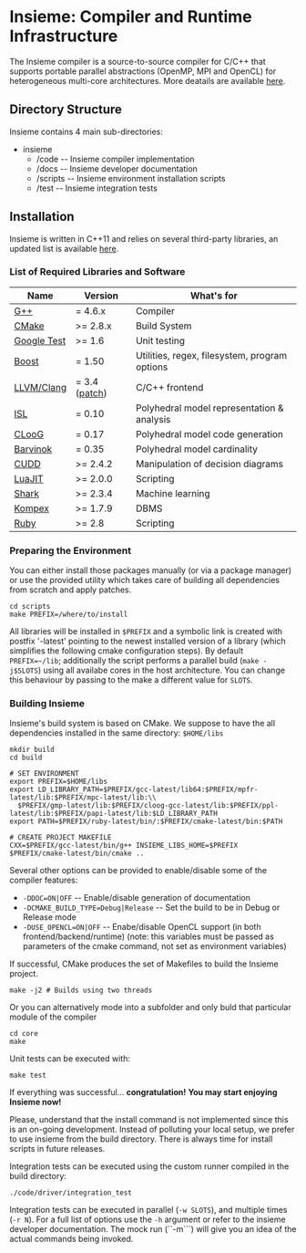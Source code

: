 # Insieme: Compiler and Runtime Infrastructure
The Insieme compiler is a source-to-source compiler for C/C++ that supports portable parallel abstractions (OpenMP, MPI and OpenCL) for heterogeneous multi-core architectures. More deatails are available [here](http://insieme-compiler.org/mission.html).

## Directory Structure
Insieme contains 4 main sub-directories:

* insieme
  * /code -- Insieme compiler implementation
  * /docs -- Insieme developer documentation
  * /scripts -- Insieme environment installation scripts
  * /test -- Insieme integration tests

## Installation 
Insieme is written in C++11 and relies on several third-party libraries, an updated list is available [here](http://insieme-compiler.org/license.html). 

### List of Required Libraries and Software
Name 		| Version | What's for |
--------|---------|------------|
[G++](http://gcc.gnu.org/gcc-4.6/)	                                | = 4.6.x  | Compiler |
[CMake](http://www.cmake.org/)                                      | >= 2.8.x | Build System |
[Google Test](https://code.google.com/p/googletest/)                | >= 1.6  | Unit testing |
[Boost](http://www.boost.org/users/history/version_1_50_0.html)  	  | = 1.50 | Utilities, regex, filesystem, program options|
[LLVM/Clang](http://llvm.org/) 	                                    | = 3.4 ([patch](https://github.com/insieme/insieme/blob/master/scripts/patches/insieme-clang-3.4.patch)) | C/C++ frontend | 
[ISL](http://garage.kotnet.org/~skimo/isl/)			                    | = 0.10 | Polyhedral model representation & analysis |
[CLooG](http://www.cloog.org/)		                                  | = 0.17 | Polyhedral model code generation |
[Barvinok](http://garage.kotnet.org/~skimo/barvinok/)               | = 0.35 | Polyhedral model cardinality |
[CUDD](http://vlsi.colorado.edu/~fabio/CUDD/)	  	                  | >= 2.4.2 | Manipulation of decision diagrams |
[LuaJIT](http://luajit.org/)                                  		  | >= 2.0.0 | Scripting |
[Shark](http://image.diku.dk/shark/sphinx_pages/build/html/index.html)	| >= 2.3.4 | Machine learning |
[Kompex](http://sqlitewrapper.kompex-online.com/)             	  	| >= 1.7.9 | DBMS |
[Ruby](http://www.ruby-lang.org/en/)                                | >= 2.8 | Scripting |

### Preparing the Environment
You can either install those packages manually (or via a package manager) or use the provided utility which takes care of building all dependencies from scratch and apply patches. 
```
cd scripts
make PREFIX=/where/to/install 
```
All libraries will be installed in ``$PREFIX`` and a symbolic link is created with postfix '-latest' pointing to the newest installed version of a library (which simplifies the following cmake configuration steps). By default ``PREFIX=~/lib``; additionally the script performs a parallel build (``make -j$SLOTS``) using all availabe cores in the host architecture. You can change this behaviour by passing to the make a different value for ``SLOTS``.

### Building Insieme
Insieme's build system is based on CMake. We suppose to have the all dependencies installed in the same directory: ``$HOME/libs``

```
mkdir build
cd build

# SET ENVIRONMENT 
export PREFIX=$HOME/libs
export LD_LIBRARY_PATH=$PREFIX/gcc-latest/lib64:$PREFIX/mpfr-latest/lib:$PREFIX/mpc-latest/lib:\\
  $PREFIX/gmp-latest/lib:$PREFIX/cloog-gcc-latest/lib:$PREFIX/ppl-latest/lib:$PREFIX/papi-latest/lib:$LD_LIBRARY_PATH
export PATH=$PREFIX/ruby-latest/bin/:$PREFIX/cmake-latest/bin:$PATH

# CREATE PROJECT MAKEFILE
CXX=$PREFIX/gcc-latest/bin/g++ INSIEME_LIBS_HOME=$PREFIX $PREFIX/cmake-latest/bin/cmake ..
```

Several other options can be provided to enable/disable some of the compiler features:
- ``-DDOC=ON|OFF`` -- Enable/disable generation of documentation 
- ``-DCMAKE_BUILD_TYPE=Debug|Release`` -- Set the build to be in Debug or Release mode 
- ``-DUSE_OPENCL=ON|OFF`` -- Enabe/disable OpenCL support (in both frontend/backend/runtime)
(note: this variables must be passed as parameters of the cmake command, not set as environment variables)

If successful, CMake produces the set of Makefiles to build the Insieme project. 

```
make -j2 # Builds using two threads
```

Or you can alternatively mode into a subfolder and only buld that particular module of the compiler
```
cd core
make
```

Unit tests can be executed with:
```
make test
```

If everything was successful... 
**congratulation!**
**You may start enjoying Insieme now!**


Please, understand that the install command is not implemented since this is an on-going development. 
Instead of polluting your local setup, we prefer to use insieme from the build directory. 
There is always time for install scripts in future releases.

Integration tests can be executed using the custom runner compiled in the build directory:
```
./code/driver/integration_test
```
Integration tests can be executed in parallel (``-w SLOTS``), and multiple times (``-r N``). For a full list of options use the ``-h`` argument or refer to the insieme developer documentation. The mock run (``-m```) will give you an idea of the actual commands being invoked.








